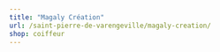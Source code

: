 ```yaml
---
title: "Magaly Création"
url: /saint-pierre-de-varengeville/magaly-creation/
shop: coiffeur
---
```


